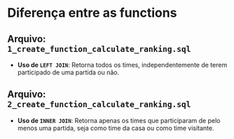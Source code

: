 # Diferença entre as functions

## Arquivo: `1_create_function_calculate_ranking.sql`

- **Uso de `LEFT JOIN`**: Retorna todos os times, independentemente de terem participado de uma partida ou não.

## Arquivo: `2_create_function_calculate_ranking.sql`

- **Uso de `INNER JOIN`**: Retorna apenas os times que participaram de pelo menos uma partida, seja como time da casa ou como time visitante.
